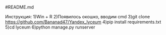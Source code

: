 #README.md

Инструкция:
1)Win + R
2)Появилось окошко, вводим cmd
3)git clone https://github.com/Bananad47/Yandex_lyceum
4)pip install requirements.txt
5)cd lyceum
6)python manage.py runserver
